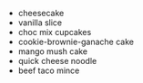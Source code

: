 - cheesecake
- vanilla slice
- choc mix cupcakes
- cookie-brownie-ganache cake
- mango mush cake
- quick cheese noodle
- beef taco mince
